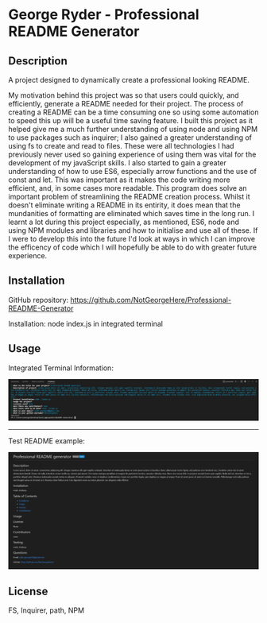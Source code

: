 # George Ryder - Professional README Generator

## Description

A project designed to dynamically create a professional looking README.

My motivation behind this project was so that users could quickly, and efficiently, generate a README needed for their project. The process of creating a README can be a time consuming one so using some automation to speed this up will be a useful time saving feature. I built this project as it helped give me a much further understanding of using node and using NPM to use packages such as inquirer; I also gained a greater understanding of using fs to create and read to files. These were all technologies I had previously never used so gaining experience of using them was vital for the development of my javaScript skills. I also started to gain a greater understanding of how to use ES6, especially arrow functions and the use of const and let. This was important as it makes the code writing more efficient, and, in some cases more readable. This program does solve an important problem of streamlining the README creation process. Whilst it doesn't eliminate writing a README in its entirity, it does mean that the mundanities of formatting are eliminated which saves time in the long run. I learnt a lot during this project especially, as mentioned, ES6, node and using NPM modules and libraries and how to initialise and use all of these. If I were to develop this into the future I'd look at ways in which I can improve the efficency of code which I will hopefully be able to do with greater future experience.

## Installation

GitHub repository: https://github.com/NotGeorgeHere/Professional-README-Generator

Installation: node index.js in integrated terminal

## Usage

Integrated Terminal Information:

![terminalInformation](images/terminalScreenshot.PNG)

---

Test README example:

![test README](images/testREADME.PNG)

## License

FS, Inquirer, path, NPM